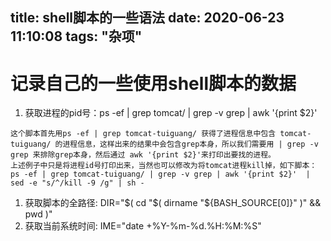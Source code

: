 title: shell脚本的一些语法
date: 2020-06-23 11:10:08
tags: "杂项"
---------
# 记录自己的一些使用shell脚本的数据

1. 获取进程的pid号：ps -ef | grep tomcat/ | grep -v grep | awk '{print $2}'
```
这个脚本首先用ps -ef | grep tomcat-tuiguang/ 获得了进程信息中包含 tomcat-tuiguang/ 的进程信息，这样出来的结果中会包含grep本身，所以我们需要用 | grep -v grep 来排除grep本身，然后通过 awk '{print $2}'来打印出要找的进程。
上述例子中只是将进程id号打印出来，当然也可以修改为将tomcat进程kill掉，如下脚本：
ps -ef | grep tomcat-tuiguang/ | grep -v grep | awk '{print $2}'  | sed -e "s/^/kill -9 /g" | sh -
```

1. 获取脚本的全路径: DIR="$( cd "$( dirname "${BASH_SOURCE[0]}" )" && pwd )"
1. 获取当前系统时间: IME="date +%Y-%m-%d.%H:%M:%S"